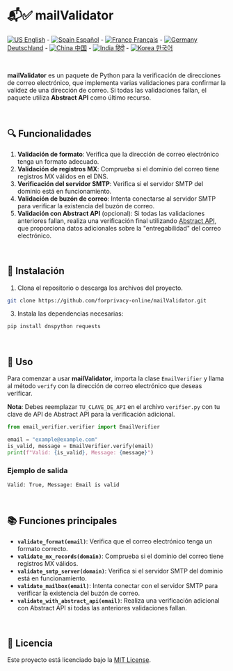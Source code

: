 # 📬✅ mailValidator

[![US](https://raw.githubusercontent.com/stevenrskelton/flag-icon/master/png/16/country-4x3/us.png "Canada") English](/readme/en.md) -
[![Spain](https://raw.githubusercontent.com/stevenrskelton/flag-icon/master/png/16/country-4x3/es.png "Spain") Español](/readme/es.md) -
[![France](https://raw.githubusercontent.com/stevenrskelton/flag-icon/master/png/16/country-4x3/fr.png "France") Français](/readme/fr.md) -
[![Germany](https://raw.githubusercontent.com/stevenrskelton/flag-icon/master/png/16/country-4x3/de.png "Germany") Deutschland](/readme/de.md) -
[![China](https://raw.githubusercontent.com/stevenrskelton/flag-icon/master/png/16/country-4x3/cn.png "China") 中国](/readme/cn.md) -
[![India](https://raw.githubusercontent.com/stevenrskelton/flag-icon/master/png/16/country-4x3/in.png "China") हिंदी](/readme/in.md) -
[![Korea](https://raw.githubusercontent.com/stevenrskelton/flag-icon/master/png/16/country-4x3/kr.png "Korea") 한국어](/readme/kr.md)

<br>

**mailValidator** es un paquete de Python para la verificación de direcciones de correo electrónico, que implementa varias validaciones para confirmar la validez de una dirección de correo. Si todas las validaciones fallan, el paquete utiliza **Abstract API** como último recurso.

<br>

## 🔍 Funcionalidades

1. **Validación de formato**: Verifica que la dirección de correo electrónico tenga un formato adecuado.
2. **Validación de registros MX**: Comprueba si el dominio del correo tiene registros MX válidos en el DNS.
3. **Verificación del servidor SMTP**: Verifica si el servidor SMTP del dominio está en funcionamiento.
4. **Validación de buzón de correo**: Intenta conectarse al servidor SMTP para verificar la existencia del buzón de correo.
5. **Validación con Abstract API** (opcional): Si todas las validaciones anteriores fallan, realiza una verificación final utilizando [Abstract API](https://www.abstractapi.com), que proporciona datos adicionales sobre la "entregabilidad" del correo electrónico.

<br>

## 🚀 Instalación

1. Clona el repositorio o descarga los archivos del proyecto.

```bash
git clone https://github.com/forprivacy-online/mailValidator.git
```

3. Instala las dependencias necesarias:

```bash
pip install dnspython requests
```

<br>

## 📄 Uso

Para comenzar a usar **mailValidator**, importa la clase `EmailVerifier` y llama al método `verify` con la dirección de correo electrónico que deseas verificar. 

**Nota**: Debes reemplazar `TU_CLAVE_DE_API` en el archivo `verifier.py` con tu clave de API de Abstract API para la verificación adicional.

```python
from email_verifier.verifier import EmailVerifier

email = "example@example.com"
is_valid, message = EmailVerifier.verify(email)
print(f"Valid: {is_valid}, Message: {message}")
```

### Ejemplo de salida

```bash
Valid: True, Message: Email is valid
```

<br>

## 📚 Funciones principales

- **`validate_format(email)`**: Verifica que el correo electrónico tenga un formato correcto.
- **`validate_mx_records(domain)`**: Comprueba si el dominio del correo tiene registros MX válidos.
- **`validate_smtp_server(domain)`**: Verifica si el servidor SMTP del dominio está en funcionamiento.
- **`validate_mailbox(email)`**: Intenta conectar con el servidor SMTP para verificar la existencia del buzón de correo.
- **`validate_with_abstract_api(email)`**: Realiza una verificación adicional con Abstract API si todas las anteriores validaciones fallan.

<br>

## 📝 Licencia

Este proyecto está licenciado bajo la [MIT License](https://opensource.org/licenses/MIT).
